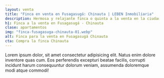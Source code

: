 ```yaml
---
layout: venta
title: "Finca en venta en Fusagasugá: Chinauta | LEBEN Inmobiliaria"
description: Hermosa y relajante finca o quinta a la venta en la ciudad de Fusagasugá. Contacta con LEBEN Inmobiliaria y aprovecha esta oferta. ¡Escríbenos!
h1: Finca a la venta en Fusagasugá - Chinauta
clase: apartamentos
img: "finca-fusagasuga-chinauta-01.webp"
alt: Finca para la venta en Fusagasugá Chinauta 
cta: Compra la finca Chinauta
---
```

Lorem ipsum dolor, sit amet consectetur adipisicing elit. Natus enim dolore inventore quas cum. Eos perferendis excepturi beatae facilis, corrupti incidunt harum consequuntur dolorum veniam, assumenda doloremque modi atque commodi!